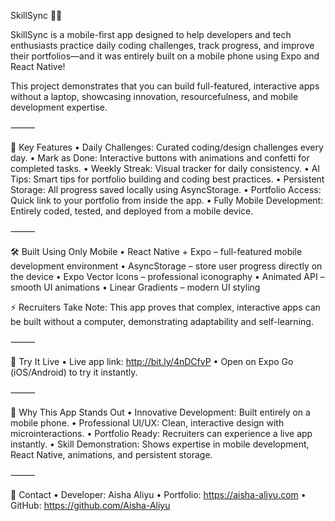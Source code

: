 SkillSync 🚀📱

SkillSync is a mobile-first app designed to help developers and tech enthusiasts practice daily coding challenges, track progress, and improve their portfolios—and it was entirely built on a mobile phone using Expo and React Native!

This project demonstrates that you can build full-featured, interactive apps without a laptop, showcasing innovation, resourcefulness, and mobile development expertise.

⸻

📱 Key Features
 • Daily Challenges: Curated coding/design challenges every day.
 • Mark as Done: Interactive buttons with animations and confetti for completed tasks.
 • Weekly Streak: Visual tracker for daily consistency.
 • AI Tips: Smart tips for portfolio building and coding best practices.
 • Persistent Storage: All progress saved locally using AsyncStorage.
 • Portfolio Access: Quick link to your portfolio from inside the app.
 • Fully Mobile Development: Entirely coded, tested, and deployed from a mobile device.

⸻

🛠 Built Using Only Mobile
 • React Native + Expo – full-featured mobile development environment
 • AsyncStorage – store user progress directly on the device
 • Expo Vector Icons – professional iconography
 • Animated API – smooth UI animations
 • Linear Gradients – modern UI styling

⚡ Recruiters Take Note: This app proves that complex, interactive apps can be built without a computer, demonstrating adaptability and self-learning.

⸻

🚀 Try It Live
 • Live app link: http://bit.ly/4nDCfvP
 • Open on Expo Go (iOS/Android) to try it instantly.


⸻

🌟 Why This App Stands Out
 • Innovative Development: Built entirely on a mobile phone.
 • Professional UI/UX: Clean, interactive design with microinteractions.
 • Portfolio Ready: Recruiters can experience a live app instantly.
 • Skill Demonstration: Shows expertise in mobile development, React Native, animations, and persistent storage.

⸻

📧 Contact
 • Developer: Aisha Aliyu
 • Portfolio: https://aisha-aliyu.com 
 • GitHub: https://github.com/Aisha-Aliyu


